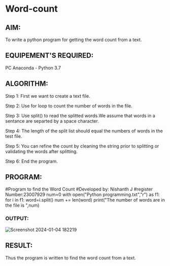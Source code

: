 # Word-count
## AIM:
To write a python program for getting the word count from a text.
## EQUIPEMENT'S REQUIRED: 
PC
Anaconda - Python 3.7
## ALGORITHM: 
Step 1:
First we want to create a text file.

Step 2:
Use for loop to count the number of words in the file.

Step 3:
Use split() to read the splitted words.We assume that words in a sentance are separted by a space character.

Step 4:
The length of the split list should equal the numbers of words in the test file.

Step 5:
You can refine the count by cleaning the string prior to splitting or validating the words after splitting.

Step 6:
End the program.
## PROGRAM:
#Program to find the Word Count
#Developed by: Nishanth J
#register Number:23007929
num=0
with open("Python programming.txt","r") as f1:
  for i in f1:
    word=i.split()
    num += len(word)
print("The number of words are in the file is ",num)

### OUTPUT:
![Screenshot 2024-01-04 182219](https://github.com/Nishanth-018/Word-count/assets/149347651/2aa76910-a6fb-493f-8f6f-8b3ec06d5f4a)



## RESULT:
Thus the program is written to find the word count from a text.
